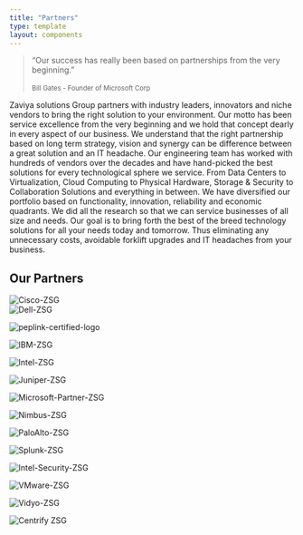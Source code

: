 ```yaml
---
title: "Partners"
type: template
layout: components
---
```



<div class="section section-frontpage">
  <div class="container">
    <div class="content-center text-center">
      <blockquote>
        <p class="blockquote blockquote-primary">
          “Our success has really been based on partnerships from the very beginning.”
          <br>
          <br>
          <small>
            Bill Gates - Founder of Microsoft Corp
          </small>
        </p>
      </blockquote>
      <div class="content-center text-center col-md-12 col-lg-12">
        <p>Zaviya solutions Group partners with industry leaders, innovators and niche vendors to bring the right solution to your environment. Our motto has been service excellence from the very beginning and we hold that concept dearly in every aspect of our business. We understand that the right partnership based on long term strategy, vision and synergy can be difference between a great solution and an IT headache. Our engineering team has worked with hundreds of vendors over the decades and have hand-picked the best solutions for every technological sphere we service. From Data Centers to Virtualization, Cloud Computing to Physical Hardware, Storage & Security to Collaboration Solutions and everything in between. We have diversified our portfolio based on functionality, innovation, reliability and economic quadrants. We did all the research so that we can service businesses of all size and needs. Our goal is to bring forth the best of the breed technology solutions for all your needs today and tomorrow. Thus eliminating any unnecessary costs, avoidable forklift upgrades and IT headaches from your business.</p>
      </div>
    </div>
  </div>
</div>
<div class="section section-team text-center">
  <div class="container">
    <h2 class="title">Our Partners</h2>
    <div class="team">
      <div class="row">
        <div class="col-md-3">
          <div class="team-player">
            <img src="https://res.cloudinary.com/zaviya/image/upload/v1527873785/ZSG-web/logos/Cisco-ZSG.png" alt="Cisco-ZSG" class=" img-fluid rounded">
          </div>
        </div>
        <div class="col-md-3">
          <div class="team-player">
            <img src="https://res.cloudinary.com/zaviya/image/upload/v1527873773/ZSG-web/logos/Dell-ZSG.png" alt="Dell-ZSG" class=" img-fluid rounded">
          </div>
        </div>
        <div class="col-md-3">
          <div class="team-player">
            <p>  <img src="https://res.cloudinary.com/zaviya/image/upload/v1527872579/ZSG-web/logos/peplink-certified-logo.jpg" alt="peplink-certified-logo" class=" img-fluid rounded">
            </p>
          </div>
        </div>
        <div class="col-md-3">
          <div class="team-player">
            <p>  <img src="https://res.cloudinary.com/zaviya/image/upload/v1527873245/ZSG-web/logos/IBM-ZSG.png" alt="IBM-ZSG" class=" img-fluid rounded">
            </p>
          </div>
        </div>
        <div class="col-md-3">
          <div class="team-player">
            <p>  <img src="https://res.cloudinary.com/zaviya/image/upload/v1527873177/ZSG-web/logos/Intel-ZSG.png" alt="Intel-ZSG" class=" img-fluid rounded">
            </p>
          </div>
        </div>
        <div class="col-md-3">
          <div class="team-player">
            <p>  <img src="https://res.cloudinary.com/zaviya/image/upload/v1527873148/ZSG-web/logos/Juniper-ZSG.png" alt="Juniper-ZSG" class=" img-fluid rounded">
            </p>
          </div>
        </div>
        <div class="col-md-3">
          <div class="team-player">
            <p>    <img src="https://res.cloudinary.com/zaviya/image/upload/v1527873120/ZSG-web/logos/Microsoft-Partner-ZSG.png" alt="Microsoft-Partner-ZSG" class=" img-fluid rounded">
            </p>
          </div>
        </div>
        <div class="col-md-3">
          <div class="team-player">
            <p>  <img src="https://res.cloudinary.com/zaviya/image/upload/v1527873093/ZSG-web/logos/Nimbus-ZSG.png" alt="Nimbus-ZSG" class=" img-fluid rounded">
            </p>
          </div>
        </div>
        <div class="col-md-3">
          <div class="team-player">
            <p>  <img src="https://res.cloudinary.com/zaviya/image/upload/v1527873067/ZSG-web/logos/PaloAlto-ZSG.png" alt="PaloAlto-ZSG" class=" img-fluid rounded">
            </p>
          </div>
        </div>
        <div class="col-md-3">
          <div class="team-player">
            <p>  <img src="https://res.cloudinary.com/zaviya/image/upload/v1527873009/ZSG-web/logos/Splunk-ZSG.png" alt="Splunk-ZSG" class=" img-fluid rounded">
            </p>
          </div>
        </div>
        <div class="col-md-3">
          <div class="team-player">
            <p>  <img src="https://res.cloudinary.com/zaviya/image/upload/v1527873208/ZSG-web/logos/Intel-Security-ZSG.png" alt="Intel-Security-ZSG" class=" img-fluid rounded">
            </p>
          </div>
        </div>
        <div class="col-md-3">
          <div class="team-player">
            <p>  <img src="https://res.cloudinary.com/zaviya/image/upload/v1527872983/ZSG-web/logos/VMware-ZSG.png" alt="VMware-ZSG" class=" img-fluid rounded">
            </p>
          </div>
        </div>
        <div class="col-md-3">
          <div class="team-player">
            <p>    <img src="https://res.cloudinary.com/zaviya/image/upload/v1527872920/ZSG-web/logos/Vidyo-ZSG.png" alt="Vidyo-ZSG" class=" img-fluid rounded">
            </p>
          </div>
        </div>
        <div class="col-md-3">
          <div class="team-player">
            <p>  <img src="https://res.cloudinary.com/zaviya/image/upload/v1527873796/ZSG-web/logos/CentrifyZSG.png" alt="Centrify ZSG" class=" img-fluid rounded">
            </p>
          </div>
        </div>
      </div>
    </div>
  </div>
</div>
